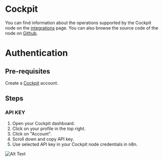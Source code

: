 # Cockpit
You can find information about the operations supported by the Cockpit node on the [integrations](https://n8n.io/integrations/n8n-nodes-base.cockpit) page. You can also browse the source code of the node on [Github](https://github.com/n8n-io/n8n/tree/master/packages/nodes-base/nodes/Cockpit).

# Authentication

## Pre-requisites

Create a [Cockpit](https://www.getcockpit.com/) account.

## Steps

### API KEY

1. Open your Cockpit dashboard.
2. Click on your profile in the top right.
3. Click on "Account".
4. Scroll down and copy API key.
5. Use selected API key in your Cockpit node credentials in n8n.


![Alt Text](https://i.imgur.com/HoQMkwg.gif) 



